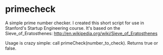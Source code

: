 primecheck
==========

A simple prime number checker.  I created this short script for use in Stanford's Startup Engineering course.
It's based on the Sieve_of_Eratosthenes: http://en.wikipedia.org/wiki/Sieve_of_Eratosthenes

Usage is crazy simple: call primeCheck(number_to_check). Returns true or false.

